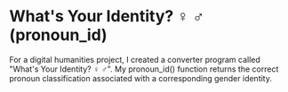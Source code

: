 # What's Your Identity? ♀️ ♂️ (pronoun_id)
For a digital humanities project, I created a converter program called "What's Your Identity? ♀️ ♂️". My pronoun_id() function returns the correct pronoun classification associated with a corresponding gender identity.
